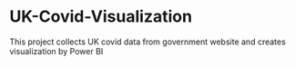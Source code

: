 # UK-Covid-Visualization
This project collects UK covid data from government website and creates visualization by Power BI

